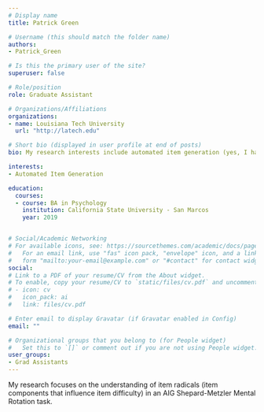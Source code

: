 ```yaml
---
# Display name
title: Patrick Green

# Username (this should match the folder name)
authors:
- Patrick_Green

# Is this the primary user of the site?
superuser: false

# Role/position
role: Graduate Assistant

# Organizations/Affiliations
organizations:
- name: Louisiana Tech University
  url: "http://latech.edu"

# Short bio (displayed in user profile at end of posts)
bio: My research interests include automated item generation (yes, I have to say that)

interests:
- Automated Item Generation

education:
  courses:
  - course: BA in Psychology
    institution: California State University - San Marcos
    year: 2019


# Social/Academic Networking
# For available icons, see: https://sourcethemes.com/academic/docs/page-builder/#icons
#   For an email link, use "fas" icon pack, "envelope" icon, and a link in the
#   form "mailto:your-email@example.com" or "#contact" for contact widget.
social:
# Link to a PDF of your resume/CV from the About widget.
# To enable, copy your resume/CV to `static/files/cv.pdf` and uncomment the lines below.
# - icon: cv
#   icon_pack: ai
#   link: files/cv.pdf

# Enter email to display Gravatar (if Gravatar enabled in Config)
email: ""

# Organizational groups that you belong to (for People widget)
#   Set this to `[]` or comment out if you are not using People widget.
user_groups:
- Grad Assistants
---
```


My research focuses on the understanding of item radicals (item components that influence item difficulty) in an AIG  Shepard-Metzler Mental Rotation task.

